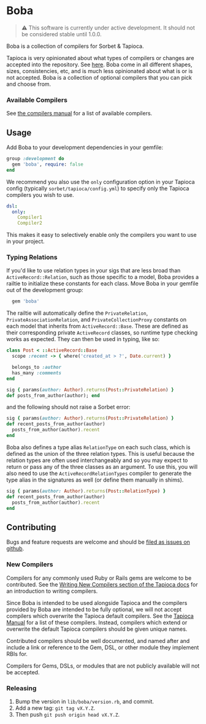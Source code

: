 # Boba

> :warning: This software is currently under active development. It should not be considered stable until 1.0.0.

Boba is a collection of compilers for Sorbet & Tapioca.

Tapioca is very opinionated about what types of compilers or changes are accepted into the repository. See [here](https://github.com/Shopify/tapioca?tab=readme-ov-file#dsl-compilers). Boba come in all different shapes, sizes, consistencies, etc, and is much less opinionated about what is or is not accepted. Boba is a collection of optional compilers that you can pick and choose from.

### Available Compilers

See [the compilers manual](https://github.com/angellist/boba/blob/main/manual/compilers.md) for a list of available compilers.

## Usage

Add Boba to your development dependencies in your gemfile:
```ruby
group :development do
  gem 'boba', require: false
end
```

We recommend you also use the `only` configuration option in your Tapioca config (typically `sorbet/tapioca/config.yml`) to specify only the Tapioca compilers you wish to use.
```yml
dsl:
  only:
    Compiler1
    Compiler2
```
This makes it easy to selectively enable only the compilers you want to use in your project.

### Typing Relations

If you'd like to use relation types in your sigs that are less broad than `ActiveRecord::Relation`, such as those specific to a model, Boba provides a railtie to initialize these constants for each class. Move Boba in your gemfile out of the development group:

```ruby
  gem 'boba'
```

The railtie will automatically define the `PrivateRelation`, `PrivateAssociationRelation`, and `PrivateCollectionProxy` constants on each model that inherits from `ActiveRecord::Base`. These are defined as their corresponding private `ActiveRecord` classes, so runtime type checking works as expected. They can then be used in typing, like so:

```ruby
class Post < ::ActiveRecord::Base
  scope :recent -> { where('created_at > ?', Date.current) }

  belongs_to :author
  has_many :comments
end

sig { params(author: Author).returns(Post::PrivateRelation) }
def posts_from_author(author); end
```

and the following should not raise a Sorbet error:

```ruby
sig { params(author: Author).returns(Post::PrivateRelation) }
def recent_posts_from_author(author)
  posts_from_author(author).recent
end
```

Boba also defines a type alias `RelationType` on each such class, which is defined as the union of the three relation types. This is useful because the relation types are often used interchangeably and so you may expect to return or pass any of the three classes as an argument. To use this, you will also need to use the `ActiveRecordRelationTypes` compiler to generate the type alias in the signatures as well (or define them manually in shims).

```ruby
sig { params(author: Author).returns(Post::RelationType) }
def recent_posts_from_author(author)
  posts_from_author(author).recent
end
```

## Contributing

Bugs and feature requests are welcome and should be [filed as issues on github](https://github.com/angellist/boba/issues).

### New Compilers

Compilers for any commonly used Ruby or Rails gems are welcome to be contributed. See the [Writing New Compilers section of the Tapioca docs](https://github.com/Shopify/tapioca?tab=readme-ov-file#writing-custom-dsl-compilers) for an introduction to writing compilers.

Since Boba is intended to be used alongside Tapioca and the compilers provided by Boba are intended to be fully optional, we will not accept compilers which overwrite the Tapioca default compilers. See the [Tapioca Manual](https://github.com/Shopify/tapioca/blob/main/manual/compilers.md) for a list of these compilers. Instead, compilers which extend or overwrite the default Tapioca compilers should be given unique names.

Contributed compilers should be well documented, and named after and include a link or reference to the Gem, DSL, or other module they implement RBIs for.

Compilers for Gems, DSLs, or modules that are not publicly available will not be accepted.

### Releasing

1. Bump the version in `lib/boba/version.rb`, and commit.
2. Add a new tag: `git tag vX.Y.Z`.
3. Then push `git push origin head vX.Y.Z`.
